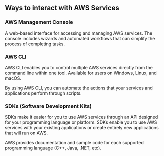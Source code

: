 ## Ways to interact with AWS Services

### AWS Management Console

A web-based interface for accessing and managing AWS services. The console includes wizards and automated workflows that can simplify the process of completing tasks.

### AWS CLI

AWS CLI enables you to control multiple AWS services directly from the command line within one tool. Available for users on Windows, Linux, and macOS.

By using AWS CLI, you can automate the actions that your services and applications perform through scripts.

### SDKs (Software Development Kits)

SDKs make it easier for you to use AWS services through an API designed for your programming language or platform. SDKs enable you to use AWS services with your existing applications or create entirely new applications that will run on AWS.

AWS provides documentation and sample code for each supported programming language (C++, Java, .NET, etc).
